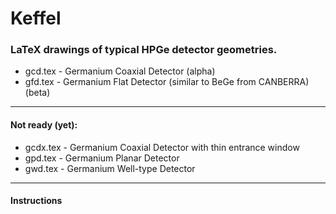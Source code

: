 # Keffel

### LaTeX drawings of typical HPGe detector geometries.

- gcd.tex - Germanium Coaxial Detector (alpha)
- gfd.tex - Germanium Flat Detector (similar to BeGe from CANBERRA) (beta)
---
#### Not ready (yet):
- gcdx.tex - Germanium Coaxial Detector with thin entrance window
- gpd.tex - Germanium Planar Detector
- gwd.tex - Germanium Well-type Detector
---
#### Instructions
